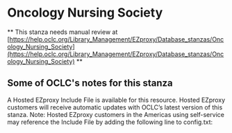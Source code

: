 # Oncology Nursing Society
** This stanza needs manual review at [https://help.oclc.org/Library_Management/EZproxy/Database_stanzas/Oncology_Nursing_Society](https://help.oclc.org/Library_Management/EZproxy/Database_stanzas/Oncology_Nursing_Society) **

## Some of OCLC's notes for this stanza

A Hosted EZproxy Include File is available for this resource. Hosted EZproxy customers will receive automatic updates with OCLC&rsquo;s latest version of this stanza. Note: Hosted EZproxy customers in the Americas using self-service may reference the Include File by adding the following line to config.txt:

&nbsp;
